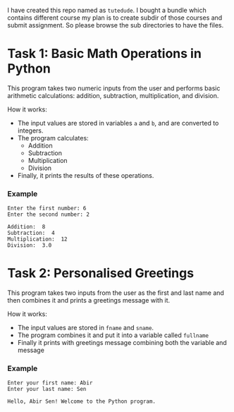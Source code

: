 I have created this repo named as `tutedude`. I bought a bundle which contains different course my plan is to create subdir of those courses and submit assignment. So please browse the sub directories to have the files.

# Task 1: Basic Math Operations in Python

This program takes two numeric inputs from the user and performs basic arithmetic calculations: addition, subtraction, multiplication, and division.

How it works:
- The input values are stored in variables `a` and `b`, and are converted to integers.
- The program calculates:
  - Addition
  - Subtraction
  - Multiplication
  - Division
- Finally, it prints the results of these operations.

### Example
```
Enter the first number: 6
Enter the second number: 2

Addition:  8
Subtraction:  4
Multiplication:  12
Division:  3.0
```

# Task 2: Personalised Greetings

This program takes two inputs from the user as the first and last name and then combines it and prints a greetings message with it.

How it works:
- The input values are stored in `fname` and `sname`.
- The program combines it and put it into a variable called `fullname`
- Finally it prints with greetings message combining both the variable and message

### Example
```
Enter your first name: Abir
Enter your last name: Sen

Hello, Abir Sen! Welcome to the Python program.
```
